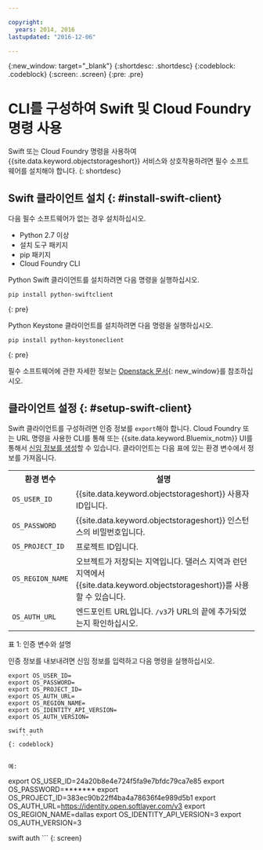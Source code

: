```yaml
---

copyright:
  years: 2014, 2016
lastupdated: "2016-12-06"

---
```


{:new_window: target="_blank"}
{:shortdesc: .shortdesc}
{:codeblock: .codeblock}
{:screen: .screen}
{:pre: .pre}

# CLI를 구성하여 Swift 및 Cloud Foundry 명령 사용

Swift 또는 Cloud Foundry 명령을 사용하여 {{site.data.keyword.objectstorageshort}} 서비스와 상호작용하려면 필수 소프트웨어를 설치해야 합니다.
{: shortdesc}


## Swift 클라이언트 설치 {: #install-swift-client}

다음 필수 소프트웨어가 없는 경우 설치하십시오. 
* Python 2.7 이상
* 설치 도구 패키지
* pip 패키지
* Cloud Foundry CLI


Python Swift 클라이언트를 설치하려면 다음 명령을 실행하십시오. 
```
pip install python-swiftclient
```
{: pre}

Python Keystone 클라이언트를 설치하려면 다음 명령을 실행하십시오. 
```
pip install python-keystoneclient
```
{: pre}

필수 소프트웨어에 관한 자세한 정보는 [Openstack 문서](http://docs.openstack.org/user-guide/common/cli_install_openstack_command_line_clients.html#install-the-prerequisite-software){: new_window}를 참조하십시오. 


## 클라이언트 설정 {: #setup-swift-client}

Swift 클라이언트를 구성하려면 인증 정보를 `export`해야 합니다. Cloud Foundry 또는 URL 명령을 사용한 CLI를 통해 또는 {{site.data.keyword.Bluemix_notm}} UI를 통해서 [신임 정보를 생성](/docs/services/ObjectStorage/os_credentials.html)할 수 있습니다. 클라이언트는 다음 표에 있는 환경 변수에서 정보를 가져옵니다. 


<table>
  <tr>
    <th> 환경 변수 </th>
    <th> 설명 </th>
  </tr>
  <tr>
    <td> <code>OS_USER_ID</code> </td>
    <td> {{site.data.keyword.objectstorageshort}} 사용자 ID입니다. </td>
  </tr>
  <tr>
    <td> <code>OS_PASSWORD</code> </td>
    <td> {{site.data.keyword.objectstorageshort}} 인스턴스의 비밀번호입니다. </td>
  </tr>
  <tr>
    <td> <code>OS_PROJECT_ID</code> </td>
    <td> 프로젝트 ID입니다. </td>
  </tr>
  <tr>
    <td> <code>OS_REGION_NAME</code> </td>
    <td> 오브젝트가 저장되는 지역입니다. 댈러스 지역과 런던 지역에서 {{site.data.keyword.objectstorageshort}}를 사용할 수 있습니다. </td>
  </tr>
  <tr>
    <td> <code>OS_AUTH_URL</code> </td>
    <td> 엔드포인트 URL입니다. <code>/v3</code>가 URL의 끝에 추가되었는지 확인하십시오. </td>
  </tr>
</table>

표 1: 인증 변수와 설명


인증 정보를 내보내려면 신임 정보를 입력하고 다음 명령을 실행하십시오. 
```
export OS_USER_ID=
export OS_PASSWORD=
export OS_PROJECT_ID=
export OS_AUTH_URL=
export OS_REGION_NAME=
export OS_IDENTITY_API_VERSION=
export OS_AUTH_VERSION=

swift auth
    ```
{: codeblock}


예:
```
export OS_USER_ID=24a20b8e4e724f5fa9e7bfdc79ca7e85
export OS_PASSWORD=*******
export OS_PROJECT_ID=383ec90b22ff4ba4a78636f4e989d5b1
export OS_AUTH_URL=https://identity.open.softlayer.com/v3
export OS_REGION_NAME=dallas
export OS_IDENTITY_API_VERSION=3
export OS_AUTH_VERSION=3

swift auth
    ```
{: screen}
